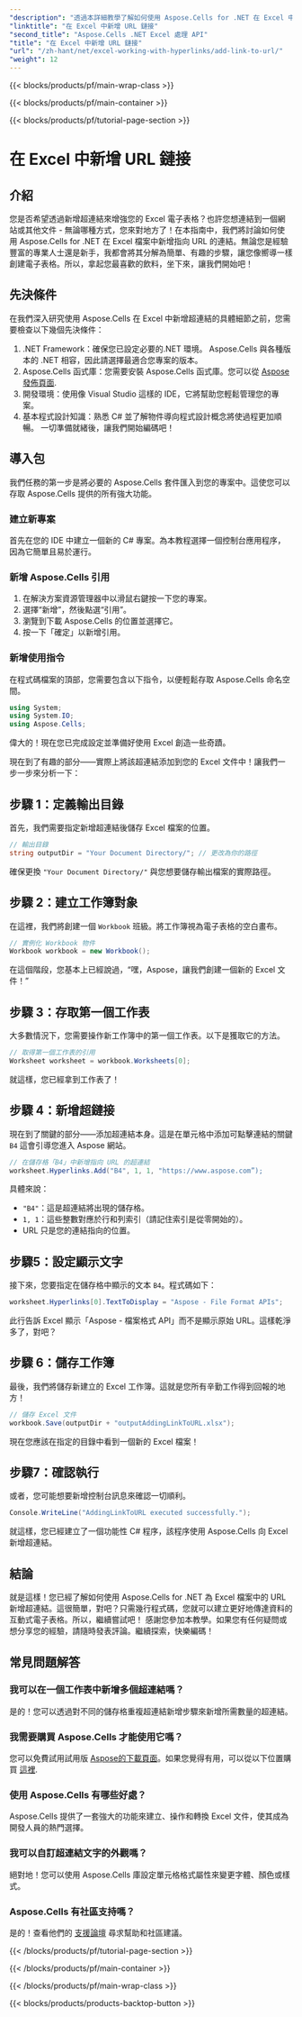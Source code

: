 ```yaml
---
"description": "透過本詳細教學了解如何使用 Aspose.Cells for .NET 在 Excel 中輕鬆新增 URL 超連結。簡化您的電子表格。"
"linktitle": "在 Excel 中新增 URL 鏈接"
"second_title": "Aspose.Cells .NET Excel 處理 API"
"title": "在 Excel 中新增 URL 鏈接"
"url": "/zh-hant/net/excel-working-with-hyperlinks/add-link-to-url/"
"weight": 12
---
```


{{< blocks/products/pf/main-wrap-class >}}

{{< blocks/products/pf/main-container >}}

{{< blocks/products/pf/tutorial-page-section >}}

# 在 Excel 中新增 URL 鏈接

## 介紹
您是否希望透過新增超連結來增強您的 Excel 電子表格？也許您想連結到一個網站或其他文件 - 無論哪種方式，您來對地方了！在本指南中，我們將討論如何使用 Aspose.Cells for .NET 在 Excel 檔案中新增指向 URL 的連結。無論您是經驗豐富的專業人士還是新手，我都會將其分解為簡單、有趣的步驟，讓您像嚮導一樣創建電子表格。所以，拿起您最喜歡的飲料，坐下來，讓我們開始吧！
## 先決條件
在我們深入研究使用 Aspose.Cells 在 Excel 中新增超連結的具體細節之前，您需要檢查以下幾個先決條件：
1. .NET Framework：確保您已設定必要的.NET 環境。 Aspose.Cells 與各種版本的 .NET 相容，因此請選擇最適合您專案的版本。
2. Aspose.Cells 函式庫：您需要安裝 Aspose.Cells 函式庫。您可以從 [Aspose 發佈頁面](https://releases。aspose.com/cells/net/).
3. 開發環境：使用像 Visual Studio 這樣的 IDE，它將幫助您輕鬆管理您的專案。
4. 基本程式設計知識：熟悉 C# 並了解物件導向程式設計概念將使過程更加順暢。
一切準備就緒後，讓我們開始編碼吧！
## 導入包
我們任務的第一步是將必要的 Aspose.Cells 套件匯入到您的專案中。這使您可以存取 Aspose.Cells 提供的所有強大功能。
### 建立新專案
首先在您的 IDE 中建立一個新的 C# 專案。為本教程選擇一個控制台應用程序，因為它簡單且易於運行。
### 新增 Aspose.Cells 引用
1. 在解決方案資源管理器中以滑鼠右鍵按一下您的專案。
2. 選擇“新增”，然後點選“引用”。
3. 瀏覽到下載 Aspose.Cells 的位置並選擇它。
4. 按一下「確定」以新增引用。
### 新增使用指令
在程式碼檔案的頂部，您需要包含以下指令，以便輕鬆存取 Aspose.Cells 命名空間。
```csharp
using System;
using System.IO;
using Aspose.Cells;
```
偉大的！現在您已完成設定並準備好使用 Excel 創造一些奇蹟。

現在到了有趣的部分——實際上將該超連結添加到您的 Excel 文件中！讓我們一步一步來分析一下：
## 步驟 1：定義輸出目錄
首先，我們需要指定新增超連結後儲存 Excel 檔案的位置。 
```csharp
// 輸出目錄
string outputDir = "Your Document Directory/"; // 更改為你的路徑
```
確保更換 `"Your Document Directory/"` 與您想要儲存輸出檔案的實際路徑。 
## 步驟 2：建立工作簿對象
在這裡，我們將創建一個 `Workbook` 班級。將工作簿視為電子表格的空白畫布。
```csharp
// 實例化 Workbook 物件
Workbook workbook = new Workbook();
```
在這個階段，您基本上已經說過，“嘿，Aspose，讓我們創建一個新的 Excel 文件！”
## 步驟 3：存取第一個工作表
大多數情況下，您需要操作新工作簿中的第一個工作表。以下是獲取它的方法。
```csharp
// 取得第一個工作表的引用
Worksheet worksheet = workbook.Worksheets[0];
```
就這樣，您已經拿到工作表了！
## 步驟 4：新增超鏈接
現在到了關鍵的部分——添加超連結本身。這是在單元格中添加可點擊連結的關鍵 `B4` 這會引導您進入 Aspose 網站。
```csharp
// 在儲存格「B4」中新增指向 URL 的超連結
worksheet.Hyperlinks.Add("B4", 1, 1, "https://www.aspose.com”);
```
具體來說：
- `"B4"`：這是超連結將出現的儲存格。
- `1, 1`：這些整數對應於行和列索引（請記住索引是從零開始的）。
- URL 只是您的連結指向的位置。
## 步驟5：設定顯示文字
接下來，您要指定在儲存格中顯示的文本 `B4`。程式碼如下：
```csharp
worksheet.Hyperlinks[0].TextToDisplay = "Aspose - File Format APIs";
```
此行告訴 Excel 顯示「Aspose - 檔案格式 API」而不是顯示原始 URL。這樣乾淨多了，對吧？
## 步驟 6：儲存工作簿
最後，我們將儲存新建立的 Excel 工作簿。這就是您所有辛勤工作得到回報的地方！
```csharp
// 儲存 Excel 文件
workbook.Save(outputDir + "outputAddingLinkToURL.xlsx");
```
現在您應該在指定的目錄中看到一個新的 Excel 檔案！
## 步驟7：確認執行
或者，您可能想要新增控制台訊息來確認一切順利。
```csharp
Console.WriteLine("AddingLinkToURL executed successfully.");
```
就這樣，您已經建立了一個功能性 C# 程序，該程序使用 Aspose.Cells 向 Excel 新增超連結。
## 結論
就是這樣！您已經了解如何使用 Aspose.Cells for .NET 為 Excel 檔案中的 URL 新增超連結。這很簡單，對吧？只需幾行程式碼，您就可以建立更好地傳達資料的互動式電子表格。所以，繼續嘗試吧！
感謝您參加本教學。如果您有任何疑問或想分享您的經驗，請隨時發表評論。繼續探索，快樂編碼！
## 常見問題解答
### 我可以在一個工作表中新增多個超連結嗎？  
是的！您可以透過對不同的儲存格重複超連結新增步驟來新增所需數量的超連結。
### 我需要購買 Aspose.Cells 才能使用它嗎？  
您可以免費試用試用版 [Aspose的下載頁面](https://releases.aspose.com/)。如果您覺得有用，可以從以下位置購買 [這裡](https://purchase。aspose.com/buy).
### 使用 Aspose.Cells 有哪些好處？  
Aspose.Cells 提供了一套強大的功能來建立、操作和轉換 Excel 文件，使其成為開發人員的熱門選擇。
### 我可以自訂超連結文字的外觀嗎？  
絕對地！您可以使用 Aspose.Cells 庫設定單元格格式屬性來變更字體、顏色或樣式。
### Aspose.Cells 有社區支持嗎？  
是的！查看他們的 [支援論壇](https://forum.aspose.com/c/cells/9) 尋求幫助和社區建議。

{{< /blocks/products/pf/tutorial-page-section >}}

{{< /blocks/products/pf/main-container >}}

{{< /blocks/products/pf/main-wrap-class >}}

{{< blocks/products/products-backtop-button >}}